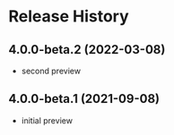 # Release History

## 4.0.0-beta.2 (2022-03-08)

- second preview

## 4.0.0-beta.1 (2021-09-08)

- initial preview

